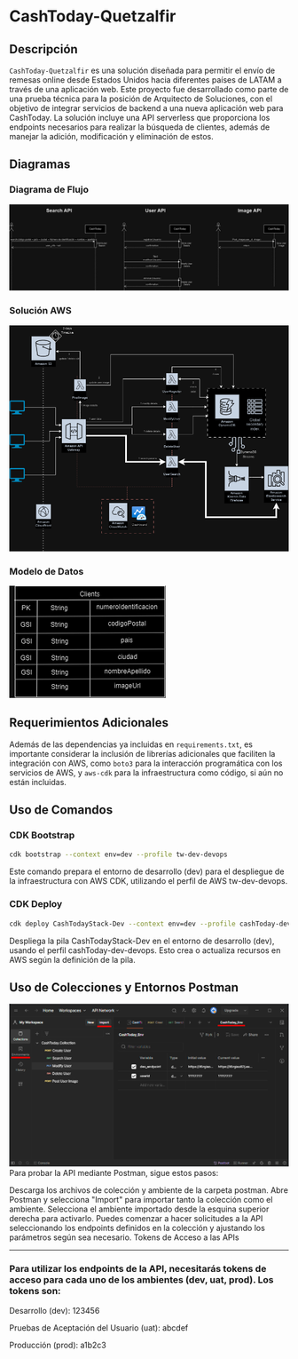 # CashToday-Quetzalfir

## Descripción

`CashToday-Quetzalfir` es una solución diseñada para permitir el envío de remesas online desde Estados Unidos hacia diferentes países de LATAM a través de una aplicación web. Este proyecto fue desarrollado como parte de una prueba técnica para la posición de Arquitecto de Soluciones, con el objetivo de integrar servicios de backend a una nueva aplicación web para CashToday. La solución incluye una API serverless que proporciona los endpoints necesarios para realizar la búsqueda de clientes, además de manejar la adición, modificación y eliminación de estos.

## Diagramas

### Diagrama de Flujo

![Diagrama de Flujo](/documents/image/Flow.png)

### Solución AWS

![Solución AWS](/documents/image/Solution.png)

### Modelo de Datos

![Modelo de Datos](/documents/image/Model.png)

## Requerimientos Adicionales

Además de las dependencias ya incluidas en `requirements.txt`, es importante considerar la inclusión de librerías adicionales que faciliten la integración con AWS, como `boto3` para la interacción programática con los servicios de AWS, y `aws-cdk` para la infraestructura como código, si aún no están incluidas.

## Uso de Comandos

### CDK Bootstrap

```bash
cdk bootstrap --context env=dev --profile tw-dev-devops
```
Este comando prepara el entorno de desarrollo (dev) para el despliegue de la infraestructura con AWS CDK, utilizando el perfil de AWS tw-dev-devops.

### CDK Deploy
```bash
cdk deploy CashTodayStack-Dev --context env=dev --profile cashToday-dev-devops
```
Despliega la pila CashTodayStack-Dev en el entorno de desarrollo (dev), usando el perfil cashToday-dev-devops. Esto crea o actualiza recursos en AWS según la definición de la pila.

## Uso de Colecciones y Entornos Postman
![Modelo de Datos](/documents/image/postman.png)
Para probar la API mediante Postman, sigue estos pasos:

Descarga los archivos de colección y ambiente de la carpeta postman.
Abre Postman y selecciona "Import" para importar tanto la colección como el ambiente.
Selecciona el ambiente importado desde la esquina superior derecha para activarlo.
Puedes comenzar a hacer solicitudes a la API seleccionando los endpoints definidos en la colección y ajustando los parámetros según sea necesario.
Tokens de Acceso a las APIs
_____________________
### Para utilizar los endpoints de la API, necesitarás tokens de acceso para cada uno de los ambientes (dev, uat, prod). Los tokens son:

Desarrollo (dev): 123456

Pruebas de Aceptación del Usuario (uat): abcdef

Producción (prod): a1b2c3

